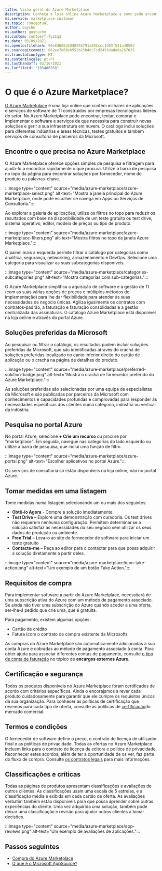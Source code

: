 ```yaml
---
title: Visão geral do Azure Marketplace
description: Conheça a loja online Azure Marketplace e como pode encontrar e experimentar software e soluções.
ms.service: marketplace-customer
ms.topic: conceptual
author: Guyshu
ms.author: gushuchm
ms.custom: contperf-fy21q3
ms.date: 03/09/2021
ms.openlocfilehash: 96e8d686d2048856791a691ccc1d03f541ad856d
ms.sourcegitcommit: 062ee7d60eb552b25b4dc7cd2493da0a0a267635
ms.translationtype: MT
ms.contentlocale: pt-PT
ms.lasthandoff: 03/16/2021
ms.locfileid: "103486958"
---
```

# <a name="what-is-azure-marketplace"></a>O que é o Azure Marketplace?

[O Azure Marketplace](https://azuremarketplace.microsoft.com/marketplace/apps/category/security) é uma loja online que contém milhares de aplicações e serviços de software de TI construídos por empresas tecnológicas líderes do setor. No Azure Marketplace pode encontrar, tentar, comprar e implementar o software e serviços de que necessita para construir novas soluções e gerir a sua infraestrutura em nuvem. O catálogo inclui soluções para diferentes indústrias e áreas técnicas, testes gratuitos e também serviços de consultoria de parceiros da Microsoft.

## <a name="find-what-you-need-in-azure-marketplace"></a>Encontre o que precisa no Azure Marketplace

O Azure Marketplace oferece opções simples de pesquisa e filtragem para ajudá-lo a encontrar rapidamente o que procura. Utilize a barra de pesquisa no topo da página para encontrar soluções por fornecedor, nome do produto ou palavras-chave.

:::image type="content" source="media/azure-marketplace/azure-marketplace-select.png" alt-text="Mostra a janela principal do Azure Marketplace, onde pode escolher se navega em Apps ou Serviços de Consultoria.":::

Ao explorar a galeria de aplicações, utilize os filtros no topo para reduzir os resultados com base na disponibilidade de um teste gratuito ou test drive, sistema operativo, editor, modelo de preços ou tipo de produto.

:::image type="content" source="media/azure-marketplace/azure-marketplace-filters.png" alt-text="Mostra filtros no topo da janela Azure Marketplace.":::

O painel mais à esquerda permite filtrar o catálogo por categorias como analítica, segurança, networking, armazenamento e DevOps. Selecione uma categoria para visualizar as suas subcategorias disponíveis.

:::image type="content" source="media/azure-marketplace/categories-subcategories.png" alt-text="Mostra categorias com sub-categorias.":::

O Azure Marketplace simplifica a aquisição de software e a gestão de TI (com as suas várias opções de preços e múltiplos métodos de implementação) para lhe dar flexibilidade para atender às suas necessidades de negócio únicas. Agiliza igualmente os contratos com contratos-padrão, a faturação e faturação consolidadas e a gestão centralizada das assinaturas. O catálogo Azure Marketplace está disponível na loja online e através do portal Azure.

## <a name="microsoft-preferred-solutions"></a>Soluções preferidas da Microsoft

Ao pesquisar ou filtrar o catálogo, os resultados podem incluir soluções preferidas da Microsoft, que são identificadas através do crachá de soluções preferidas localizado no canto inferior direito do cartão de aplicação ou o crachá na página de detalhes do produto.

:::image type="content" source="media/azure-marketplace/preferred-solution-badge.png" alt-text="Mostra o crachá de fornecedor preferido do Azure Marketplace.":::

As soluções preferidas são selecionadas por uma equipa de especialistas da Microsoft e são publicadas por parceiros da Microsoft com conhecimentos e capacidades profundas e comprovadas para responder às necessidades específicas dos clientes numa categoria, indústria ou vertical da indústria.

## <a name="search-in-the-azure-portal"></a>Pesquisa no portal Azure

No portal Azure, selecione **+ Crie um recurso** ou procure por "marketplace". Em seguida, navegue nas categorias do lado esquerdo ou utilize a barra de pesquisa, que inclui uma função de filtro.

:::image type="content" source="media/azure-marketplace/azure-portal.png" alt-text="Escolher aplicativos no portal Azure.":::

Os serviços de consultoria só estão disponíveis na loja online, não no portal Azure.

## <a name="take-action-on-a-listing"></a>Tomar medidas em uma listagem

Tome medidas numa listagem selecionando um ou mais dos seguintes:

- **Obtê-lo Agora** - Compre a solução imediatamente.
- **Test Drive** – Explore uma demonstração com curadoria. Os test drives não requerem nenhuma configuração. Permitem determinar se a solução satisfaz as necessidades do seu negócio sem utilizar os seus dados de produção ou ambiente.
- **Free Trial** – Leva-o ao site do fornecedor de software para iniciar um teste gratuito
- **Contacte-me** – Peça ao editor para o contactar para que possa adquirir a solução diretamente a partir deles.

:::image type="content" source="media/azure-marketplace/icon-take-action.png" alt-text="Um exemplo de um botão Take Action.":::

## <a name="purchasing-requirements"></a>Requisitos de compra

Para implementar software a partir do Azure Marketplace, necessitará de uma subscrição ativa do Azure com um método de pagamento associado. Se ainda não tiver uma subscrição do Azure quando aceder a uma oferta, ser-lhe-á pedido que crie uma, que é gratuita.

Para pagamento, existem algumas opções:  

- Cartão de crédito
- Fatura (com o contrato de compra existente da Microsoft)

As compras do Azure Marketplace são automaticamente adicionadas à sua conta Azure e cobradas ao método de pagamento associado à conta. Para obter ajuda para associar diferentes contas de pagamento, consulte [o tipo de conta de faturação](/azure/cost-management-billing/understand/understand-azure-marketplace-charges#check-billing-account-type) no tópico de **encargos externos Azure.**

## <a name="certification-and-security"></a>Certificação e segurança

Todos os produtos disponíveis no Azure Marketplace foram certificados de acordo com critérios específicos. Ainda o encorajamos a rever cada produto cuidadosamente para garantir que ele cumpre os requisitos únicos da sua organização. Para conhecer as políticas de certificação que revemos para cada tipo de oferta, consulte as políticas de [certificação](/legal/marketplace/certification-policies)do mercado comercial.

## <a name="terms-and-conditions"></a>Termos e condições

O fornecedor de software define o preço, o contrato de licença de utilizador final e as políticas de privacidade. Todas as ofertas no Azure Marketplace incluem links para o contrato de licença da editora e política de privacidade. Reconhecer estes acordos, além de ter a oportunidade de os ver, faz parte do fluxo de compra. Consulte [os contratos legais](legal-contracts.md) para mais informações.

## <a name="ratings-and-reviews"></a>Classificações e críticas

Todas as páginas de produtos apresentam classificações e avaliações de outros clientes. As classificações usam uma escala de 5 estrelas, e a classificação média é exibida em cada cartão de oferta. As avaliações verbatim também estão disponíveis para que possa aprender sobre outras experiências do cliente. Uma vez adquirida uma solução, também pode deixar uma classificação e revisão para ajudar outros clientes a tomar decisões.

:::image type="content" source="media/azure-marketplace/app-reviews.png" alt-text="Um exemplo de avaliações de aplicações.":::

## <a name="next-steps"></a>Passos seguintes

- [Compra do Azure Marketplace](azure-purchasing-invoicing.md)
- [O que é o Microsoft AppSource?](appsource-overview.md)
